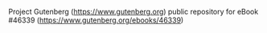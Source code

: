 Project Gutenberg (https://www.gutenberg.org) public repository for eBook #46339 (https://www.gutenberg.org/ebooks/46339)
